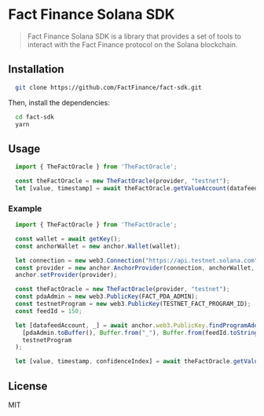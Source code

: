 # Fact Finance Solana SDK

> Fact Finance Solana SDK is a library that provides a set of tools to interact with the Fact Finance protocol on the Solana blockchain.

## Installation

```bash
  git clone https://github.com/FactFinance/fact-sdk.git
```

Then, install the dependencies:

```bash
  cd fact-sdk
  yarn
```

## Usage

```typescript
  import { TheFactOracle } from 'TheFactOracle';

  const theFactOracle = new TheFactOracle(provider, "testnet");
  let [value, timestamp] = await theFactOracle.getValueAccount(datafeedAccount);
```

### Example

```typescript
  import { TheFactOracle } from 'TheFactOracle';

  const wallet = await getKey();
  const anchorWallet = new anchor.Wallet(wallet);

  let connection = new web3.Connection("https://api.testnet.solana.com", "confirmed");
  const provider = new anchor.AnchorProvider(connection, anchorWallet, {})
  anchor.setProvider(provider);

  const theFactOracle = new TheFactOracle(provider, "testnet");
  const pdaAdmin = new web3.PublicKey(FACT_PDA_ADMIN);
  const testnetProgram = new web3.PublicKey(TESTNET_FACT_PROGRAM_ID);
  const feedId = 150;

  let [datafeedAccount, _] = await anchor.web3.PublicKey.findProgramAddress(
    [pdaAdmin.toBuffer(), Buffer.from("_"), Buffer.from(feedId.toString())], 
    testnetProgram
  );

  let [value, timestamp, confidenceIndex] = await theFactOracle.getValueAccount(datafeedAccount);

```

## License

MIT
